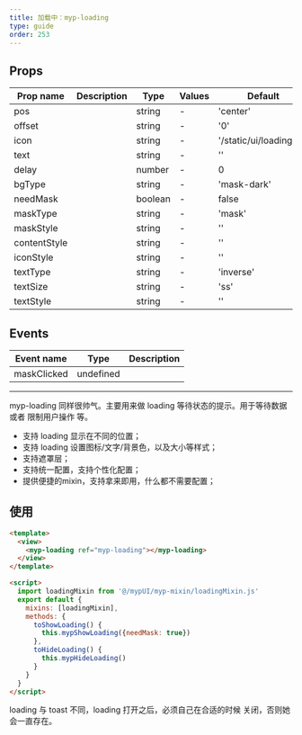 ```yaml
---
title: 加载中：myp-loading
type: guide
order: 253
---
```


## Props

| Prop name    | Description | Type    | Values | Default                  |
| ------------ | ----------- | ------- | ------ | ------------------------ |
| pos          |             | string  | -      | 'center'                 |
| offset       |             | string  | -      | '0'                      |
| icon         |             | string  | -      | '/static/ui/loading.gif' |
| text         |             | string  | -      | ''                       |
| delay        |             | number  | -      | 0                        |
| bgType       |             | string  | -      | 'mask-dark'              |
| needMask     |             | boolean | -      | false                    |
| maskType     |             | string  | -      | 'mask'                   |
| maskStyle    |             | string  | -      | ''                       |
| contentStyle |             | string  | -      | ''                       |
| iconStyle    |             | string  | -      | ''                       |
| textType     |             | string  | -      | 'inverse'                |
| textSize     |             | string  | -      | 'ss'                     |
| textStyle    |             | string  | -      | ''                       |

## Events

| Event name  | Type      | Description |
| ----------- | --------- | ----------- |
| maskClicked | undefined |

---

myp-loading 同样很帅气。主要用来做 loading 等待状态的提示。用于等待数据 或者 限制用户操作 等。

- 支持 loading 显示在不同的位置；
- 支持 loading 设置图标/文字/背景色，以及大小等样式；
- 支持遮罩层；
- 支持统一配置，支持个性化配置；
- 提供便捷的mixin，支持拿来即用，什么都不需要配置；

## 使用

```html
<template>
  <view>
    <myp-loading ref="myp-loading"></myp-loading>
  </view>
</template>

<script>
  import loadingMixin from '@/mypUI/myp-mixin/loadingMixin.js'
  export default {
    mixins: [loadingMixin],
    methods: {
      toShowLoading() {
        this.mypShowLoading({needMask: true})
      },
      toHideLoading() {
        this.mypHideLoading()
      }
    }
  }
</script>
```

loading 与 toast 不同，loading 打开之后，必须自己在合适的时候 关闭，否则她会一直存在。

